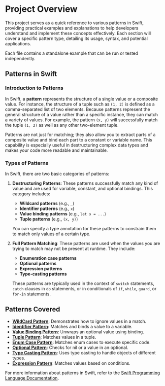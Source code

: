 
# Project Overview

This project serves as a quick reference to various patterns in Swift, providing practical examples and explanations to help developers understand and implement these concepts effectively. Each section will cover a specific pattern type, detailing its usage, syntax, and potential applications.

Each file contains a standalone example that can be run or tested independently.

## Patterns in Swift

### Introduction to Patterns

In Swift, a **pattern** represents the structure of a single value or a composite value. For instance, the structure of a tuple such as `(1, 2)` is defined as a comma-separated list of two elements. Because patterns represent the general structure of a value rather than a specific instance, they can match a variety of values. For example, the pattern `(x, y)` will successfully match the tuple `(1, 2)` as well as any other two-element tuple.

Patterns are not just for matching; they also allow you to extract parts of a composite value and bind each part to a constant or variable name. This capability is especially useful in destructuring complex data types and makes your code more readable and maintainable.

### Types of Patterns

In Swift, there are two basic categories of patterns:

1. **Destructuring Patterns**: These patterns successfully match any kind of value and are used for variable, constant, and optional bindings. This category includes:
   - **Wildcard patterns** (e.g., `_`)
   - **Identifier patterns** (e.g., `x`)
   - **Value binding patterns** (e.g., `let x = ...`)
   - **Tuple patterns** (e.g., `(x, y)`)

   You can specify a type annotation for these patterns to constrain them to match only values of a certain type.

2. **Full Pattern Matching**: These patterns are used when the values you are trying to match may not be present at runtime. They include:
   - **Enumeration case patterns**
   - **Optional patterns**
   - **Expression patterns**
   - **Type-casting patterns**

   These patterns are typically used in the context of `switch` statements, `catch` clauses in `do` statements, or in conditionals of `if`, `while`, `guard`, or `for-in` statements.

## Patterns Covered

- **[WildCard Pattern](./WildCard%20Pattern/README.md)**: Demonstrates how to ignore values in a match.
- **[Identifier Pattern](./Identifier%20Pattern/README.md)**: Matches and binds a value to a variable.
- **[Value Binding Pattern](./Value%20Binding%20Pattern/README.md)**: Unwraps an optional value using binding.
- **[Tuple Pattern](./Tuple%20Pattern/README.md)**: Matches values in a tuple.
- **[Enum Case Pattern](./Enum%20Case%20Pattern/README.md)**: Matches enum cases to execute specific code.
- **[Optional Pattern](./Optional%20Pattern/README.md)**: Checks for nil or a value in an optional.
- **[Type Casting Pattern](./Type%20Casting%20Pattern/README.md)**: Uses type casting to handle objects of different types.
- **[Expression Pattern](./Expression%20Pattern/README.md)**: Matches values based on conditions.

For more information about patterns in Swift, refer to the [Swift Programming Language Documentation](https://docs.swift.org/swift-book/documentation/the-swift-programming-language/patterns/#Wildcard-Pattern).
